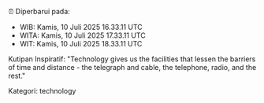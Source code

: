 ⏰ Diperbarui pada:
- WIB: Kamis, 10 Juli 2025 16.33.11 UTC
- WITA: Kamis, 10 Juli 2025 17.33.11 UTC
- WIT: Kamis, 10 Juli 2025 18.33.11 UTC

Kutipan Inspiratif:
"Technology gives us the facilities that lessen the barriers of time and distance - the telegraph and cable, the telephone, radio, and the rest."


Kategori: technology

